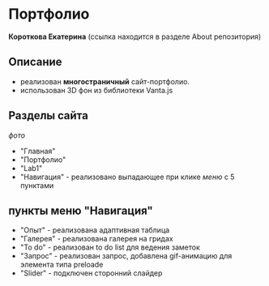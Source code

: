 # Портфолио
 **Короткова Екатерина**
(ссылка находится в разделе About репозитория)
## Описание

- реализован **многостраничный** сайт-портфолио.
- использован 3D фон из библиотеки Vanta.js

## Разделы cайта
*фото*
- "Главная" 
- "Портфолио"
- "Lab1"
- "Навигация" -  реализовано выпадающее при клике *меню* с 5 пунктами
## пункты меню "Навигация"
- "Опыт" - реализована адаптивная таблица
- "Галерея" -  реализована галерея на гридах
- "To do" - реализован to do list для ведения заметок
- "Запрос" - реализован запрос, добавлена gif-анимацию для элемента типа preloade
- "Slider" - подключен сторонний слайдер


